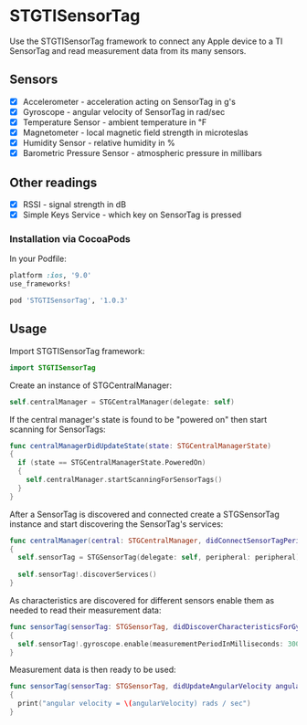 # STGTISensorTag
Use the STGTISensorTag framework to connect any Apple device to a TI SensorTag and read measurement data from its many sensors.

## Sensors

- [x] Accelerometer - acceleration acting on SensorTag in g's
- [x] Gyroscope - angular velocity of SensorTag in rad/sec 
- [x] Temperature Sensor - ambient temperature in &#8457;
- [x] Magnetometer - local magnetic field strength in microteslas
- [x] Humidity Sensor - relative humidity in %
- [x] Barometric Pressure Sensor - atmospheric pressure in millibars

## Other readings

- [x] RSSI - signal strength in dB
- [x] Simple Keys Service - which key on SensorTag is pressed

### Installation via CocoaPods

In your Podfile:

```ruby
platform :ios, '9.0'
use_frameworks!

pod 'STGTISensorTag', '1.0.3'
```

## Usage

Import STGTISensorTag framework:

```swift
import STGTISensorTag
```

Create an instance of STGCentralManager:

```swift
self.centralManager = STGCentralManager(delegate: self)
```

If the central manager's state is found to be "powered on" then start scanning for SensorTags: 

```swift
func centralManagerDidUpdateState(state: STGCentralManagerState)
{
  if (state == STGCentralManagerState.PoweredOn)
  {
    self.centralManager.startScanningForSensorTags()
  }        
}
```

After a SensorTag is discovered and connected create a STGSensorTag instance and start discovering the SensorTag's services:

```swift
func centralManager(central: STGCentralManager, didConnectSensorTagPeripheral peripheral: CBPeripheral)
{
  self.sensorTag = STGSensorTag(delegate: self, peripheral: peripheral)
        
  self.sensorTag!.discoverServices()
}
```

As characteristics are discovered for different sensors enable them as needed to read their measurement data:

```swift
func sensorTag(sensorTag: STGSensorTag, didDiscoverCharacteristicsForGyroscope gyroscope: STGGyroscope)
{
  self.sensorTag!.gyroscope.enable(measurementPeriodInMilliseconds: 300)
}
```

Measurement data is then ready to be used:

```swift
func sensorTag(sensorTag: STGSensorTag, didUpdateAngularVelocity angularVelocity: STGVector)
{
  print("angular velocity = \(angularVelocity) rads / sec")
}
```


